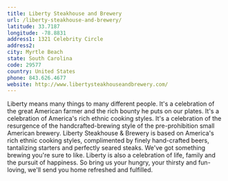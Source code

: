 ```yaml
---
title: Liberty Steakhouse and Brewery
url: /liberty-steakhouse-and-brewery/
latitude: 33.7187
longitude: -78.8831
address1: 1321 Celebrity Circle
address2: 
city: Myrtle Beach
state: South Carolina
code: 29577
country: United States
phone: 843.626.4677
website: http://www.libertysteakhouseandbrewery.com/
---
```

Liberty means many things to many different people. It's a celebration of the great American farmer and the rich bounty he puts on our plates.  It's a celebration of America's rich ethnic cooking styles. It's a celebration of the resurgence of the handcrafted-brewing style of the pre-prohibition small American brewery.  Liberty Steakhouse & Brewery is based on America's rich ethnic cooking styles, complimented by finely hand-crafted beers, tantalizing starters and perfectly seared steaks. We've got something brewing you're sure to like. Liberty is also a celebration of life, family and the pursuit of happiness. So bring us your hungry, your thirsty and fun-loving, we'll send you home refreshed and fulfilled.
